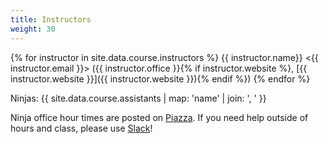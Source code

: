 ```yaml
---
title: Instructors
weight: 30
---
```


{% for instructor in site.data.course.instructors %}
{{ instructor.name}} <{{ instructor.email }}> ({{ instructor.office }}{% if instructor.website %}, [{{ instructor.website }}]({{ instructor.website }}){% endif %})
{% endfor %}

Ninjas: {{ site.data.course.assistants | map: 'name' | join: ', ' }}

Ninja office hour times are posted on
[Piazza](https://piazza.com/class/iy3bgqkraq97c0?cid=17). If you need help
outside of hours and class, please use [Slack](https://olin.slack.com/messages/softdes17spring/)!
